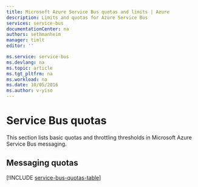 ```yaml
---
title: Microsoft Azure Service Bus quotas and limits | Azure
description: Limits and quotas for Azure Service Bus
services: service-bus
documentationCenter: na
authors: sethmanheim
manager: timlt
editor: ''

ms.service: service-bus
ms.devlang: na
ms.topic: article
ms.tgt_pltfrm: na
ms.workload: na
ms.date: 10/05/2016
ms.author: v-yiso
---
```


# Service Bus quotas

This section lists basic quotas and throttling thresholds in Microsoft Azure Service Bus messaging.

## Messaging quotas

[!INCLUDE [service-bus-quotas-table](../../includes/service-bus-quotas-table.md)]